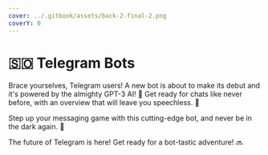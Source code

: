 ```yaml
---
cover: ../.gitbook/assets/back-2-final-2.png
coverY: 0
---
```


# 🇸🇴 Telegram Bots

Brace yourselves, Telegram users! A new bot is about to make its debut and it's powered by the almighty GPT-3 AI! 🤖 Get ready for chats like never before, with an overview that will leave you speechless. 💬

Step up your messaging game with this cutting-edge bot, and never be in the dark again. 🌟

The future of Telegram is here! Get ready for a bot-tastic adventure! 🔜
